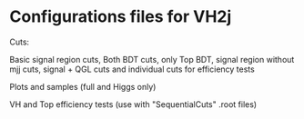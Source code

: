  # Configurations files for VH2j 
 Cuts:
 
 Basic signal region cuts, Both BDT cuts, only Top BDT, signal region without mjj cuts, signal + QGL cuts and individual cuts for efficiency tests
 
 Plots and samples (full and Higgs only)
 
 VH and Top efficiency tests (use with "SequentialCuts" .root files)
